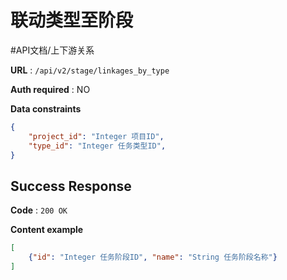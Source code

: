 # 联动类型至阶段
#API文档/上下游关系

**URL** : `/api/v2/stage/linkages_by_type`

**Auth required** : NO

**Data constraints**

```json
{
    "project_id": "Integer 项目ID",
    "type_id": "Integer 任务类型ID",
}
```

## Success Response

**Code** : `200 OK`

**Content example**

```json
[
    {"id": "Integer 任务阶段ID", "name": "String 任务阶段名称"}
]
```

